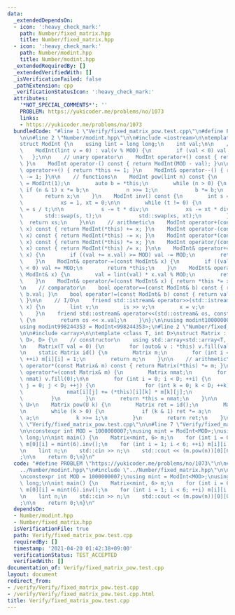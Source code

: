 ```yaml
---
data:
  _extendedDependsOn:
  - icon: ':heavy_check_mark:'
    path: Number/fixed_matrix.hpp
    title: Number/fixed_matrix.hpp
  - icon: ':heavy_check_mark:'
    path: Number/modint.hpp
    title: Number/modint.hpp
  _extendedRequiredBy: []
  _extendedVerifiedWith: []
  _isVerificationFailed: false
  _pathExtension: cpp
  _verificationStatusIcon: ':heavy_check_mark:'
  attributes:
    '*NOT_SPECIAL_COMMENTS*': ''
    PROBLEM: https://yukicoder.me/problems/no/1073
    links:
    - https://yukicoder.me/problems/no/1073
  bundledCode: "#line 1 \"Verify/fixed_matrix_pow.test.cpp\"\n#define PROBLEM \"https://yukicoder.me/problems/no/1073\"\
    \n\n#line 2 \"Number/modint.hpp\"\n\n#include <iostream>\n\ntemplate <int MOD>\n\
    struct ModInt {\n    using lint = long long;\n    int val;\n\n    // constructor\n\
    \    ModInt(lint v = 0) : val(v % MOD) {\n        if (val < 0) val += MOD;\n \
    \   };\n\n    // unary operator\n    ModInt operator+() const { return ModInt(val);\
    \ }\n    ModInt operator-() const { return ModInt(MOD - val); }\n\n    ModInt&\
    \ operator++() { return *this += 1; }\n    ModInt& operator--() { return *this\
    \ -= 1; }\n\n    // functions\n    ModInt pow(lint n) const {\n        auto x\
    \ = ModInt(1);\n        auto b = *this;\n        while (n > 0) {\n           \
    \ if (n & 1) x *= b;\n            n >>= 1;\n            b *= b;\n        }\n \
    \       return x;\n    }\n    ModInt inv() const {\n        int s = val, t = MOD,\n\
    \            xs = 1, xt = 0;\n\n        while (t != 0) {\n            auto div\
    \ = s / t;\n\n            s -= t * div;\n            xs -= xt * div;\n\n     \
    \       std::swap(s, t);\n            std::swap(xs, xt);\n        }\n\n      \
    \  return xs;\n    }\n\n    // arithmetic\n    ModInt operator+(const ModInt&\
    \ x) const { return ModInt(*this) += x; }\n    ModInt operator-(const ModInt&\
    \ x) const { return ModInt(*this) -= x; }\n    ModInt operator*(const ModInt&\
    \ x) const { return ModInt(*this) *= x; }\n    ModInt operator/(const ModInt&\
    \ x) const { return ModInt(*this) /= x; }\n\n    ModInt& operator+=(const ModInt&\
    \ x) {\n        if ((val += x.val) >= MOD) val -= MOD;\n        return *this;\n\
    \    }\n    ModInt& operator-=(const ModInt& x) {\n        if ((val -= x.val)\
    \ < 0) val += MOD;\n        return *this;\n    }\n    ModInt& operator*=(const\
    \ ModInt& x) {\n        val = lint(val) * x.val % MOD;\n        return *this;\n\
    \    }\n    ModInt& operator/=(const ModInt& x) { return *this *= x.inv(); }\n\
    \n    // comparator\n    bool operator==(const ModInt& b) const { return val ==\
    \ b.val; }\n    bool operator!=(const ModInt& b) const { return val != b.val;\
    \ }\n\n    // I/O\n    friend std::istream& operator>>(std::istream& is, ModInt&\
    \ x) {\n        lint v;\n        is >> v;\n        x = v;\n        return is;\n\
    \    }\n    friend std::ostream& operator<<(std::ostream& os, const ModInt& x)\
    \ {\n        return os << x.val;\n    }\n};\n\nusing modint1000000007 = ModInt<1000000007>;\n\
    using modint998244353 = ModInt<998244353>;\n#line 2 \"Number/fixed_matrix.hpp\"\
    \n\n#include <array>\n\ntemplate <class T, int D>\nstruct Matrix : public std::array<std::array<T,\
    \ D>, D> {\n    // constructor\n    using std::array<std::array<T, D>, D>::array;\n\
    \n    Matrix(T val = 0) {\n        for (auto& v : *this) v.fill(val);\n    }\n\
    \n    static Matrix id() {\n        Matrix m;\n        for (int i = 0; i < D;\
    \ ++i) m[i][i] = 1;\n        return m;\n    }\n\n    // arithmetic\n    Matrix\
    \ operator*(const Matrix& m) const { return Matrix(*this) *= m; }\n    Matrix&\
    \ operator*=(const Matrix& m) {\n        Matrix nmat;\n        for (auto& v :\
    \ nmat) v.fill(0);\n\n        for (int i = 0; i < D; ++i) {\n            for (int\
    \ j = 0; j < D; ++j) {\n                for (int k = 0; k < D; ++k) {\n      \
    \              nmat[i][j] += (*this)[i][k] * m[k][j];\n                }\n   \
    \         }\n        }\n        return *this = nmat;\n    }\n\n    template <class\
    \ U>\n    Matrix pow(U k) {\n        Matrix ret = id();\n        Matrix a = *this;\n\
    \n        while (k > 0) {\n            if (k & 1) ret *= a;\n            a *=\
    \ a;\n            k >>= 1;\n        }\n        return ret;\n    }\n};\n#line 5\
    \ \"Verify/fixed_matrix_pow.test.cpp\"\n\n#line 7 \"Verify/fixed_matrix_pow.test.cpp\"\
    \n\nconstexpr int MOD = 1000000007;\nusing mint = ModInt<MOD>;\nusing lint = long\
    \ long;\n\nint main() {\n    Matrix<mint, 6> m;\n    for (int i = 0; i < 6; ++i)\
    \ m[0][i] = mint(6).inv();\n    for (int i = 1; i < 6; ++i) m[i][i - 1] = 1;\n\
    \n    lint n;\n    std::cin >> n;\n    std::cout << (m.pow(n))[0][0] << \"\\n\"\
    ;\n\n    return 0;\n}\n"
  code: "#define PROBLEM \"https://yukicoder.me/problems/no/1073\"\n\n#include \"\
    ../Number/modint.hpp\"\n#include \"../Number/fixed_matrix.hpp\"\n\n#include <iostream>\n\
    \nconstexpr int MOD = 1000000007;\nusing mint = ModInt<MOD>;\nusing lint = long\
    \ long;\n\nint main() {\n    Matrix<mint, 6> m;\n    for (int i = 0; i < 6; ++i)\
    \ m[0][i] = mint(6).inv();\n    for (int i = 1; i < 6; ++i) m[i][i - 1] = 1;\n\
    \n    lint n;\n    std::cin >> n;\n    std::cout << (m.pow(n))[0][0] << \"\\n\"\
    ;\n\n    return 0;\n}\n"
  dependsOn:
  - Number/modint.hpp
  - Number/fixed_matrix.hpp
  isVerificationFile: true
  path: Verify/fixed_matrix_pow.test.cpp
  requiredBy: []
  timestamp: '2021-04-20 01:42:38+09:00'
  verificationStatus: TEST_ACCEPTED
  verifiedWith: []
documentation_of: Verify/fixed_matrix_pow.test.cpp
layout: document
redirect_from:
- /verify/Verify/fixed_matrix_pow.test.cpp
- /verify/Verify/fixed_matrix_pow.test.cpp.html
title: Verify/fixed_matrix_pow.test.cpp
---
```

